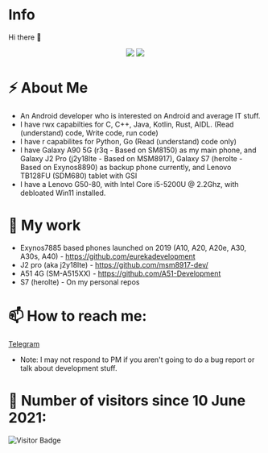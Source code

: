 # Info
 Hi there 👋
<p align="center">
 <img src="https://raw.githubusercontent.com/roynatech2544/readme-generator/master/generated/languages.svg"/>
 <img src="https://raw.githubusercontent.com/roynatech2544/readme-generator/master/generated/overview.svg"/>
</p>

# ⚡ About Me
- An Android developer who is interested on Android and average IT stuff.
- I have rwx capabilties for C, C++, Java, Kotlin, Rust, AIDL. (Read (understand) code, Write code, run code)
- I have r capabilites for Python, Go (Read (understand) code only)
- I have Galaxy A90 5G (r3q - Based on SM8150) as my main phone, and Galaxy J2 Pro (j2y18lte - Based on MSM8917), Galaxy S7 (herolte - Based on Exynos8890) as backup phone currently, and Lenovo TB128FU (SDM680) tablet with GSI
- I have a Lenovo G50-80, with Intel Core i5-5200U @ 2.2Ghz, with debloated Win11 installed.

# 🔭 My work
- Exynos7885 based phones launched on 2019 (A10, A20, A20e, A30, A30s, A40) - https://github.com/eurekadevelopment
- J2 pro (aka j2y18lte) - https://github.com/msm8917-dev/
- A51 4G (SM-A515XX) - https://github.com/A51-Development
- S7 (herolte) - On my personal repos
 
# 📫 How to reach me:
[Telegram](https://t.me/roynatech)
- Note: I may not respond to PM if you aren't going to do a bug report or talk about development stuff.

# 🤔 Number of visitors since 10 June 2021:
![Visitor Badge](https://visitor-badge.laobi.icu/badge?page_id=roynatech2544.roynatech2544)

